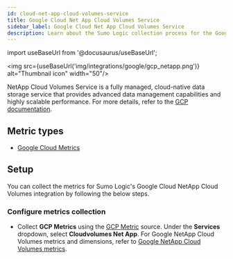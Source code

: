 ```yaml
---
id: cloud-net-app-cloud-volumes-service
title: Google Cloud Net App Cloud Volumes Service
sidebar_label: Google Cloud Net App Cloud Volumes Service
description: Learn about the Sumo Logic collection process for the Google Cloud Net App Cloud Volumes Service service.
---
```


import useBaseUrl from '@docusaurus/useBaseUrl';

<img src={useBaseUrl('img/integrations/google/gcp_netapp.png')} alt="Thumbnail icon" width="50"/>

NetApp Cloud Volumes Service is a fully managed, cloud-native data storage service that provides advanced data management capabilities and highly scalable performance. For more details, refer to the [GCP documentation](https://cloud.google.com/architecture/partners/netapp-cloud-volumes).

## Metric types

* [Google Cloud Metrics](https://cloud.google.com/monitoring/api/metrics_gcp)

## Setup

You can collect the metrics for Sumo Logic's Google Cloud NetApp Cloud Volumes integration by following the below steps.

### Configure metrics collection

* Collect **GCP Metrics** using the [GCP Metric](/docs/send-data/hosted-collectors/google-source/gcp-metrics-source/) source. Under the **Services** dropdown, select **Cloudvolumes Net App**. For Google NetApp Cloud Volumes metrics and dimensions, refer to [Google NetApp Cloud Volumes metrics](https://cloud.google.com/monitoring/api/metrics_other#other-cloudvolumesgcp-api.netapp.com).
